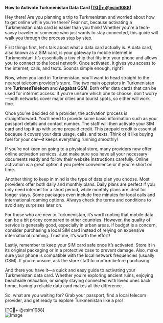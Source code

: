 **How to Activate Turkmenistan Data Card [[TG💪+ @esim1088](https://t.me/s/esim1088)]**

Hey there! Are you planning a trip to Turkmenistan and worried about how to get online while you're there? Fear not, because activating a Turkmenistan data card is easier than you think! Whether you're a tech-savvy traveler or someone who just wants to stay connected, this guide will walk you through the process step by step.

First things first, let's talk about what a data card actually is. A data card, also known as a SIM card, is your gateway to mobile internet in Turkmenistan. It’s essentially a tiny chip that fits into your phone and allows you to connect to the local network. Once activated, it gives you access to the internet, calls, and texts. Sounds simple enough, right?

Now, when you land in Turkmenistan, you’ll want to head straight to the nearest telecom provider’s store. The two main operators in Turkmenistan are **TurkmenTelekom** and **Asgabat GSM**. Both offer data cards that can be used for internet access. If you’re unsure which one to choose, don’t worry—both networks cover major cities and tourist spots, so either will work fine.

Once you’ve decided on a provider, the activation process is straightforward. You’ll need to provide some basic information such as your passport details and contact number. The staff will then activate your SIM card and top it up with some prepaid credit. This prepaid credit is essential because it covers your data usage, calls, and texts. Think of it like buying fuel for your car—it keeps everything running smoothly!

If you’re not keen on going to a physical store, many providers now offer online activation services. Just make sure you have all your necessary documents ready and follow their website instructions carefully. Online activation is a great option if you prefer convenience or if you’re short on time.

Another thing to keep in mind is the type of data plan you choose. Most providers offer both daily and monthly plans. Daily plans are perfect if you only need internet for a short period, while monthly plans are ideal for longer stays. Some packages even include free minutes for local calls and international roaming options. Always check the terms and conditions to avoid any surprises later on.

For those who are new to Turkmenistan, it’s worth noting that mobile data can be a bit pricey compared to other countries. However, the quality of service is generally good, especially in urban areas. If budget is a concern, consider purchasing a local SIM card instead of relying on expensive international roaming. Trust me, it’s worth the effort!

Lastly, remember to keep your SIM card safe once it’s activated. Store it in its original packaging or in a protective case to prevent damage. Also, make sure your phone is compatible with the local network frequencies (usually GSM). If you’re unsure, ask the store staff to confirm before purchasing.

And there you have it—a quick and easy guide to activating your Turkmenistan data card. Whether you’re exploring ancient ruins, enjoying beachside relaxation, or simply staying connected with loved ones back home, having a reliable data card makes all the difference.

So, what are you waiting for? Grab your passport, find a local telecom provider, and get ready to explore Turkmenistan like a pro! 

[[TG💪+ @esim1088](https://t.me/s/esim1088)]  
![Image](https://i.postimg.cc/Y0z9fWf4/image.png)